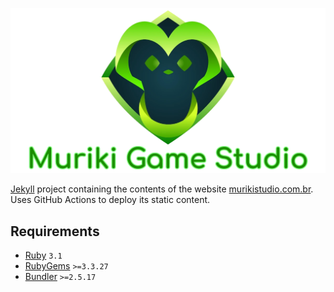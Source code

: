 <p align="center">
  <img width="600px" alt="Muriki Game Studio" src="assets/img/logo-share.webp">
</p>

[Jekyll](https://jekyllrb.com/) project containing the contents of the website
[murikistudio.com.br](https://murikistudio.com.br/).
Uses GitHub Actions to deploy its static content.

## Requirements
- [Ruby](https://www.ruby-lang.org/en/downloads/) `3.1`
- [RubyGems](https://rubygems.org/pages/download) `>=3.3.27`
- [Bundler](https://bundler.io/guides/getting_started.html) `>=2.5.17`
